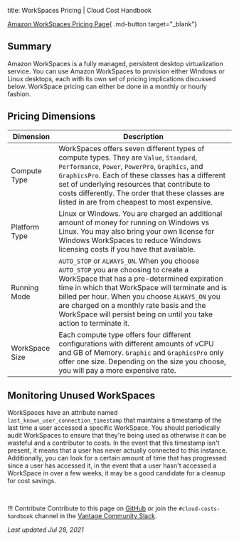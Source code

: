 title: WorkSpaces Pricing | Cloud Cost Handbook

[Amazon WorkSpaces Pricing Page](https://aws.amazon.com/workspaces/pricing){ .md-button target="_blank"}

## Summary

Amazon WorkSpaces is a fully managed, persistent desktop virtualization service. You can use Amazon WorkSpaces to provision either Windows or Linux desktops, each with its own set of pricing implications discussed below. WorkSpace pricing can either be done in a monthly or hourly fashion. 

## Pricing Dimensions

|Dimension|Description|
|----|----|
|Compute Type| WorkSpaces offers seven different types of compute types. They are `Value`, `Standard`, `Performance`, `Power`, `PowerPro`, `Graphics`, and `GraphicsPro`. Each of these classes has a different set of underlying resources that contribute to costs differently. The order that these classes are listed in are from cheapest to most expensive. |
|Platform Type| Linux or Windows. You are charged an additional amount of money for running on Windows vs Linux. You may also bring your own license for Windows WorkSpaces to reduce Windows licensing costs if you have that available. |
|Running Mode|`AUTO_STOP` or `ALWAYS_ON`. When you choose `AUTO_STOP` you are choosing to create a WorkSpace that has a pre-determined expiration time in which that WorkSpace will terminate and is billed per hour. When you choose `ALWAYS_ON` you are charged on a monthly rate basis and the WorkSpace will persist being on until you take action to terminate it.  |
|WorkSpace Size| Each compute type offers four different configurations with different amounts of vCPU and GB of Memory. `Graphic` and `GraphicsPro` only offer one size. Depending on the size you choose, you will pay a more expensive rate. |

## Monitoring Unused WorkSpaces

WorkSpaces have an attribute named `last_known_user_connection_timestamp` that maintains a timestamp of the last time a user accessed a specific WorkSpace. You should periodically audit WorkSpaces to ensure that they're being used as otherwise it can be wasteful and a contributor to costs. In the event that this timestamp isn't present, it means that a user has never actually connected to this instance. Additionally, you can look for a certain amount of time that has progressed since a user has accessed it, in the event that a user hasn't accessed a WorkSpace in over a few weeks, it may be a good candidate for a cleanup for cost savings. 

<br />

!!! Contribute
    Contribute to this page on [GitHub](https://github.com/vantage-sh/handbook) or join the `#cloud-costs-handbook` channel in the [Vantage Community Slack](https://vantage.sh/slack).

_Last updated Jul 28, 2021_

